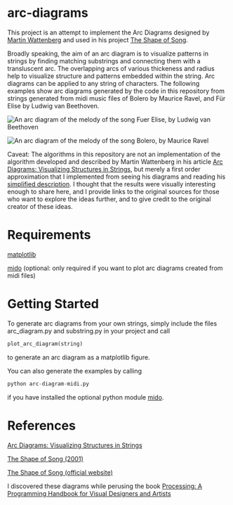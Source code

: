 # arc-diagrams

This project is an attempt to implement the Arc Diagrams designed by [Martin Wattenberg](http://www.bewitched.com/about.html) and used in his project [The Shape of Song](http://www.bewitched.com/song.html).

Broadly speaking, the aim of an arc diagram is to visualize patterns in strings by finding matching substrings and connecting them with a transluscent arc. The overlapping arcs of various thickeness and radius help to visualize structure and patterns embedded within the string. Arc diagrams can be applied to any string of characters. The following examples show arc diagrams generated by the code in this repository from strings generated from midi music files of Bolero by Maurice Ravel, and Für Elise by Ludwig van Beethoven.

![An arc diagram of the melody of the song Fuer Elise, by Ludwig van Beethoven](https://github.com/j-brent/arc-diagrams/blob/master/images/Fuer%20Elise%20(Beethoven).png)

![An arc diagram of the melody of the song Bolero, by Maurice Ravel](https://github.com/j-brent/arc-diagrams/blob/master/images/Bolero%20(Ravel).png)


Caveat: The algorithms in this repository are not an implementation of the algorithm developed and described by Martin Wattenberg in his article [Arc Diagrams: Visualizing Structures in Strings](http://hint.fm/papers/arc-diagrams.pdf), but merely a first order approximation that I implemented from seeing his diagrams and reading his [simplified description](http://turbulence.org/Works/song/method/method.html). I thought that the results were visually interesting enough to share here, and I provide links to the original sources for those who want to explore the ideas further, and to give credit to the original creator of these ideas.  

# Requirements

[matplotlib](https://matplotlib.org/)

[mido](https://mido.readthedocs.io/en/latest/installing.html) (optional: only required if you want to plot arc diagrams created from midi files)

# Getting Started

To generate arc diagrams from your own strings, simply include the files arc_diagram.py and substring.py in your project and call  
```python
plot_arc_diagram(string)
```
to generate an arc diagram as a matplotlib figure.

You can also generate the examples by calling
```python
python arc-diagram-midi.py 
```
if you have installed the optional python module [mido](https://mido.readthedocs.io/en/latest/installing.html).

# References
[Arc Diagrams: Visualizing Structures in Strings](http://hint.fm/papers/arc-diagrams.pdf)

[The Shape of Song (2001)](http://www.bewitched.com/song.html)

[The Shape of Song (official website)](http://turbulence.org/Works/song/)

I discovered these diagrams while perusing the book [Processing: A Programming Handbook for Visual Designers and Artists](https://processing.org/handbook/)
